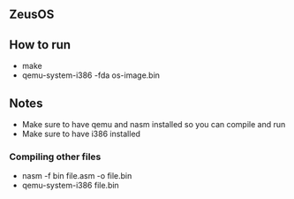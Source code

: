 ZeusOS 
------------------------------------------

## How to run ##
* make
* qemu-system-i386 -fda os-image.bin

## Notes ##
* Make sure to have qemu and nasm installed so you can compile and run
* Make sure to have i386 installed

### Compiling other files ###
* nasm -f bin file.asm -o file.bin
* qemu-system-i386 file.bin

